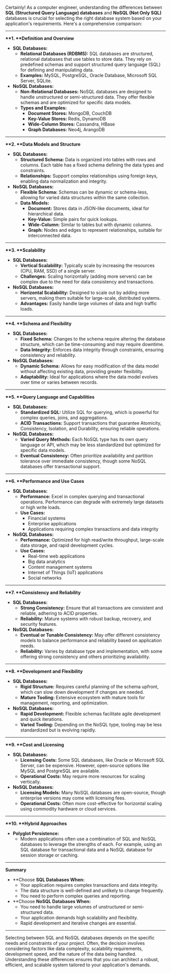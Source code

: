 ﻿Certainly! As a computer engineer, understanding the differences between **SQL (Structured Query Language) databases** and **NoSQL (Not Only SQL)** databases is crucial for selecting the right database system based on your application's requirements. Here's a comprehensive comparison:

-----
**\*\*1. \*\*Definition and Overview**

- **SQL Databases:**
  - **Relational Databases (RDBMS):** SQL databases are structured, relational databases that use tables to store data. They rely on predefined schemas and support structured query language (SQL) for defining and manipulating data.
  - **Examples:** MySQL, PostgreSQL, Oracle Database, Microsoft SQL Server, SQLite.
- **NoSQL Databases:**
  - **Non-Relational Databases:** NoSQL databases are designed to handle unstructured or semi-structured data. They offer flexible schemas and are optimized for specific data models.
  - **Types and Examples:**
    - **Document Stores:** MongoDB, CouchDB
    - **Key-Value Stores:** Redis, DynamoDB
    - **Wide-Column Stores:** Cassandra, HBase
    - **Graph Databases:** Neo4j, ArangoDB
-----
**\*\*2. \*\*Data Models and Structure**

- **SQL Databases:**
  - **Structured Schema:** Data is organized into tables with rows and columns. Each table has a fixed schema defining the data types and constraints.
  - **Relationships:** Support complex relationships using foreign keys, enabling data normalization and integrity.
- **NoSQL Databases:**
  - **Flexible Schema:** Schemas can be dynamic or schema-less, allowing for varied data structures within the same collection.
  - **Data Models:**
    - **Document:** Stores data in JSON-like documents, ideal for hierarchical data.
    - **Key-Value:** Simple pairs for quick lookups.
    - **Wide-Column:** Similar to tables but with dynamic columns.
    - **Graph:** Nodes and edges to represent relationships, suitable for interconnected data.
-----
**\*\*3. \*\*Scalability**

- **SQL Databases:**
  - **Vertical Scalability:** Typically scale by increasing the resources (CPU, RAM, SSD) of a single server.
  - **Challenges:** Scaling horizontally (adding more servers) can be complex due to the need for data consistency and transactions.
- **NoSQL Databases:**
  - **Horizontal Scalability:** Designed to scale out by adding more servers, making them suitable for large-scale, distributed systems.
  - **Advantages:** Easily handle large volumes of data and high traffic loads.
-----
**\*\*4. \*\*Schema and Flexibility**

- **SQL Databases:**
  - **Fixed Schema:** Changes to the schema require altering the database structure, which can be time-consuming and may require downtime.
  - **Data Integrity:** Enforces data integrity through constraints, ensuring consistency and reliability.
- **NoSQL Databases:**
  - **Dynamic Schema:** Allows for easy modification of the data model without affecting existing data, providing greater flexibility.
  - **Adaptability:** Ideal for applications where the data model evolves over time or varies between records.
-----
**\*\*5. \*\*Query Language and Capabilities**

- **SQL Databases:**
  - **Standardized SQL:** Utilize SQL for querying, which is powerful for complex queries, joins, and aggregations.
  - **ACID Transactions:** Support transactions that guarantee Atomicity, Consistency, Isolation, and Durability, ensuring reliable operations.
- **NoSQL Databases:**
  - **Varied Query Methods:** Each NoSQL type has its own query language or API, which may be less standardized but optimized for specific data models.
  - **Eventual Consistency:** Often prioritize availability and partition tolerance over immediate consistency, though some NoSQL databases offer transactional support.
-----
**\*\*6. \*\*Performance and Use Cases**

- **SQL Databases:**
  - **Performance:** Excel in complex querying and transactional operations. Performance can degrade with extremely large datasets or high write loads.
  - **Use Cases:**
    - Financial systems
    - Enterprise applications
    - Applications requiring complex transactions and data integrity
- **NoSQL Databases:**
  - **Performance:** Optimized for high read/write throughput, large-scale data storage, and rapid development cycles.
  - **Use Cases:**
    - Real-time web applications
    - Big data analytics
    - Content management systems
    - Internet of Things (IoT) applications
    - Social networks
-----
**\*\*7. \*\*Consistency and Reliability**

- **SQL Databases:**
  - **Strong Consistency:** Ensure that all transactions are consistent and reliable, adhering to ACID properties.
  - **Reliability:** Mature systems with robust backup, recovery, and security features.
- **NoSQL Databases:**
  - **Eventual or Tunable Consistency:** May offer different consistency models to balance performance and reliability based on application needs.
  - **Reliability:** Varies by database type and implementation, with some offering strong consistency and others prioritizing availability.
-----
**\*\*8. \*\*Development and Flexibility**

- **SQL Databases:**
  - **Rigid Structure:** Requires careful planning of the schema upfront, which can slow down development if changes are needed.
  - **Mature Tooling:** Extensive ecosystem with mature tools for management, reporting, and optimization.
- **NoSQL Databases:**
  - **Rapid Development:** Flexible schemas facilitate agile development and quick iterations.
  - **Varied Tooling:** Depending on the NoSQL type, tooling may be less standardized but is evolving rapidly.
-----
**\*\*9. \*\*Cost and Licensing**

- **SQL Databases:**
  - **Licensing Costs:** Some SQL databases, like Oracle or Microsoft SQL Server, can be expensive. However, open-source options like MySQL and PostgreSQL are available.
  - **Operational Costs:** May require more resources for scaling vertically.
- **NoSQL Databases:**
  - **Licensing Models:** Many NoSQL databases are open-source, though enterprise versions may come with licensing fees.
  - **Operational Costs:** Often more cost-effective for horizontal scaling using commodity hardware or cloud services.
-----
**\*\*10. \*\*Hybrid Approaches**

- **Polyglot Persistence:**
  - Modern applications often use a combination of SQL and NoSQL databases to leverage the strengths of each. For example, using an SQL database for transactional data and a NoSQL database for session storage or caching.
-----
**Summary**

- \*\*Choose **SQL Databases When:**
  - Your application requires complex transactions and data integrity.
  - The data structure is well-defined and unlikely to change frequently.
  - You need to perform complex queries and reporting.
- \*\*Choose **NoSQL Databases When:**
  - You need to handle large volumes of unstructured or semi-structured data.
  - Your application demands high scalability and flexibility.
  - Rapid development and iterative changes are essential.
-----
Selecting between SQL and NoSQL databases depends on the specific needs and constraints of your project. Often, the decision involves considering factors like data complexity, scalability requirements, development speed, and the nature of the data being handled. Understanding these differences ensures that you can architect a robust, efficient, and scalable system tailored to your application's demands.

